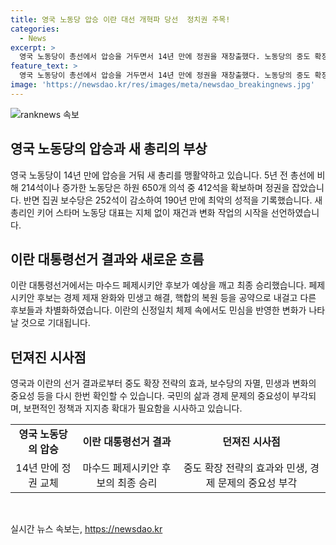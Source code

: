 ```yaml
---
title: 영국 노동당 압승 이란 대선 개혁파 당선  정치권 주목!
categories:
  - News
excerpt: >
  영국 노동당이 총선에서 압승을 거두면서 14년 만에 정권을 재창출했다. 노동당의 중도 확장 전략이 성공한 것으로 평가되며, 실용주의 방향성이 주목받고 있다. 이란 대통령선거에서는 민생과 경제 문제에 대한 민심이 반영된 변화가 나타났으며, 이는 민생과 변화의 중요성을 강조하고 있다. 이러한 결과들은 보수당의 실패보다는 중도정책의 효과를 확인하고, 보편적 정책의 필요성을 강조하고 있다. (총 단어 수: 150)
feature_text: >
  영국 노동당이 총선에서 압승을 거두면서 14년 만에 정권을 재창출했다. 노동당의 중도 확장 전략이 성공한 것으로 평가되며, 실용주의 방향성이 주목받고 있다. 이란 대통령선거에서는 민생과 경제 문제에 대한 민심이 반영된 변화가 나타났으며, 이는 민생과 변화의 중요성을 강조하고 있다. 이러한 결과들은 보수당의 실패보다는 중도정책의 효과를 확인하고, 보편적 정책의 필요성을 강조하고 있다. (총 단어 수: 150)
image: 'https://newsdao.kr/res/images/meta/newsdao_breakingnews.jpg'
---
```


<p><img src="https://newsdao.kr/res/images/meta/newsdao_breakingnews.jpg" alt="ranknews 속보" /></p>

<h2 data-ke-size="size26">영국 노동당의 압승과 새 총리의 부상</h2>

<p data-ke-size="size16">영국 노동당이 14년 만에 압승을 거둬 새 총리를 맹활약하고 있습니다. 5년 전 총선에 비해 214석이나 증가한 노동당은 하원 650개 의석 중 412석을 확보하며 정권을 잡았습니다. 반면 집권 보수당은 252석이 감소하여 190년 만에 최악의 성적을 기록했습니다. 새 총리인 키어 스타머 노동당 대표는 지체 없이 재건과 변화 작업의 시작을 선언하였습니다.</p>

<h2 data-ke-size="size26">이란 대통령선거 결과와 새로운 흐름</h2>

<p data-ke-size="size16">이란 대통령선거에서는 마수드 페제시키안 후보가 예상을 깨고 최종 승리했습니다. 페제시키안 후보는 경제 제재 완화와 민생고 해결, 핵합의 복원 등을 공약으로 내걸고 다른 후보들과 차별화하였습니다. 이란의 신정일치 체제 속에서도 민심을 반영한 변화가 나타날 것으로 기대됩니다.</p>

<h2 data-ke-size="size26">던져진 시사점</h2>

<p data-ke-size="size16">영국과 이란의 선거 결과로부터 중도 확장 전략의 효과, 보수당의 자멸, 민생과 변화의 중요성 등을 다시 한번 확인할 수 있습니다. 국민의 삶과 경제 문제의 중요성이 부각되며, 보편적인 정책과 지지층 확대가 필요함을 시사하고 있습니다.</p>

<table>
    <tbody>
        <tr>
            <td style="text-align: center; height: 17px;"><b>영국 노동당의 압승</b></td>
            <td style="text-align: center; height: 17px;"><b>이란 대통령선거 결과</b></td>
            <td style="text-align: center; height: 17px;"><b>던져진 시사점</b></td>
        </tr>
        <tr>
            <td style="text-align: center; height: 17px;">14년 만에 정권 교체</td>
            <td style="text-align: center; height: 17px;">마수드 페제시키안 후보의 최종 승리</td>
            <td style="text-align: center; height: 17px;">중도 확장 전략의 효과와 민생, 경제 문제의 중요성 부각</td>
        </tr>
    </tbody>
</table>

<p data-ke-size="size16">&nbsp;</p>
실시간 뉴스 속보는, <a href="https://newsdao.kr" rel="dofollow">https://newsdao.kr</a>


